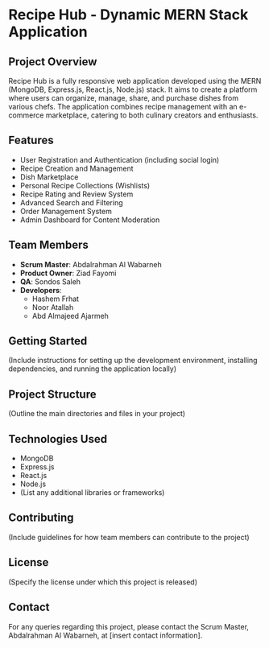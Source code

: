 # Recipe Hub - Dynamic MERN Stack Application

## Project Overview

Recipe Hub is a fully responsive web application developed using the MERN (MongoDB, Express.js, React.js, Node.js) stack. It aims to create a platform where users can organize, manage, share, and purchase dishes from various chefs. The application combines recipe management with an e-commerce marketplace, catering to both culinary creators and enthusiasts.

## Features

- User Registration and Authentication (including social login)
- Recipe Creation and Management
- Dish Marketplace
- Personal Recipe Collections (Wishlists)
- Recipe Rating and Review System
- Advanced Search and Filtering
- Order Management System
- Admin Dashboard for Content Moderation

## Team Members

- **Scrum Master**: Abdalrahman Al Wabarneh
- **Product Owner**: Ziad Fayomi
- **QA**: Sondos Saleh
- **Developers**:
  - Hashem Frhat
  - Noor Atallah
  - Abd Almajeed Ajarmeh


## Getting Started

(Include instructions for setting up the development environment, installing dependencies, and running the application locally)

## Project Structure

(Outline the main directories and files in your project)

## Technologies Used

- MongoDB
- Express.js
- React.js
- Node.js
- (List any additional libraries or frameworks)

## Contributing

(Include guidelines for how team members can contribute to the project)

## License

(Specify the license under which this project is released)

## Contact

For any queries regarding this project, please contact the Scrum Master, Abdalrahman Al Wabarneh, at [insert contact information].
